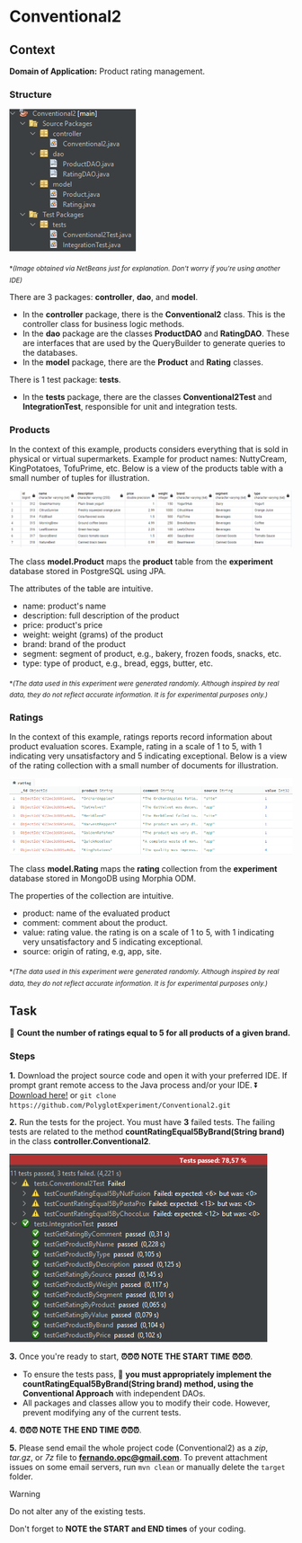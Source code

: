 # Conventional2

## Context

**Domain of Application:** Product rating management.

### Structure

![Structure](/docs/structure.png)

<sub>*_(Image obtained via NetBeans just for explanation. Don't worry if you're using another IDE)_</sub>

There are 3 packages: **controller**, **dao**, and **model**.
- In the **controller** package, there is the **Conventional2** class. This is the controller class for business logic methods.
- In the **dao** package are the classes **ProductDAO** and **RatingDAO**. These are interfaces that are used by the QueryBuilder to generate queries to the databases.
- In the **model** package, there are the **Product** and **Rating** classes. 

There is 1 test package: **tests**.
- In the **tests** package, there are the classes **Conventional2Test** and **IntegrationTest**, responsible for unit and integration tests.

### Products

In the context of this example, products considers everything that is sold in physical or virtual supermarkets. Example for product names: NuttyCream, KingPotatoes, TofuPrime, etc. Below is a view of the products table with a small number of tuples for illustration.

![Table](/docs/table.png)

The class **model.Product** maps the **product** table from the **experiment** database stored in PostgreSQL using JPA.

The attributes of the table are intuitive.
- name: product's name
- description: full description of the product
- price: product's price
- weight: weight (grams) of the product
- brand: brand of the product
- segment: segment of product, e.g., bakery, frozen foods, snacks, etc.
- type: type of product, e.g., bread, eggs, butter, etc.

<sub>*_(The data used in this experiment were generated randomly. Although inspired by real data, they do not reflect accurate information. It is for experimental purposes only.)_</sub>

### Ratings

In the context of this example, ratings reports record information about product evaluation scores. Example, rating in a scale of 1 to 5, with 1 indicating very unsatisfactory and 5 indicating exceptional. Below is a view of the rating collection with a small number of documents for illustration.

![Collection](/docs/collection.png)

The class **model.Rating** maps the **rating** collection from the **experiment** database stored in MongoDB using Morphia ODM.

The properties of the collection are intuitive.
- product: name of the evaluated product
- comment: comment about the product.
- value: rating value. the rating is on a scale of 1 to 5, with 1 indicating very unsatisfactory and 5 indicating exceptional.
- source: origin of rating, e.g, app, site.

<sub>*_(The data used in this experiment were generated randomly. Although inspired by real data, they do not reflect accurate information. It is for experimental purposes only.)_</sub>

## Task

🎯 **Count the number of ratings equal to 5 for all products of a given brand.**

### Steps

**1.** Download the project source code and open it with your preferred IDE. If prompt grant remote access to the Java process and/or your IDE.
⏬ [Download here!](https://codeload.github.com/PolyglotExperiment/Conventional2/zip/refs/heads/main) or `git clone https://github.com/PolyglotExperiment/Conventional2.git`

**2.** Run the tests for the project. You must have **3** failed tests. The failing tests are related to the method **countRatingEqual5ByBrand(String brand)** in the class **controller.Conventional2**.

![Tests](/docs/tests.png)

**3.** Once you're ready to start, **⏰⏰⏰ NOTE THE START TIME ⏰⏰⏰**.
- To ensure the tests pass, 🎯 **you must appropriately implement the countRatingEqual5ByBrand(String brand) method, using the Conventional Approach** with independent DAOs.
- All packages and classes allow you to modify their code. However, prevent modifying any of the current tests.

**4.** **⏰⏰⏰ NOTE THE END TIME ⏰⏰⏰**.

**5.** Please send email the whole project code (Conventional2) as a _zip_, _tar.gz_, or _7z_ file to **fernando.opc@gmail.com**. To prevent attachment issues on some email servers, run `mvn clean` or manually delete the `target` folder.
  
> [!WARNING]
> Do not alter any of the existing tests.
> 
> Don't forget to **NOTE the START and END times** of your coding.